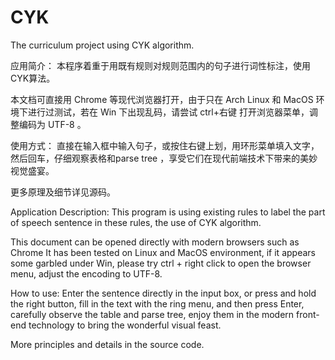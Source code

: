 # CYK
The curriculum project using CYK algorithm.

应用简介：
本程序着重于用既有规则对规则范围内的句子进行词性标注，使用CYK算法。

本文档可直接用 Chrome 等现代浏览器打开，由于只在 Arch
Linux 和 MacOS 环境下进行过测试，若在 Win 下出现乱码，请尝试 ctrl+右键 打开浏览器菜单，调整编码为 UTF-8 。 

使用方式：
直接在输入框中输入句子，或按住右键上划，用环形菜单填入文字，然后回车，仔细观察表格和parse tree ，享受它们在现代前端技术下带来的美妙视觉盛宴。

更多原理及细节详见源码。

Application Description:
This program is using existing rules to label the part of speech sentence in these rules, the use of CYK algorithm.

This document can be opened directly with modern browsers such as Chrome
It has been tested on Linux and MacOS environment, if it appears some garbled under Win, please try ctrl + right click to open the browser menu, adjust the encoding to UTF-8.

How to use:
Enter the sentence directly in the input box, or press and hold the right button, fill in the text with the ring menu, and then press Enter, carefully observe the table and parse tree, enjoy them in the modern front-end technology to bring the wonderful visual feast.

More principles and details in the source code.
